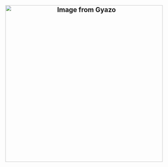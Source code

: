 ## <p align="center"><a href="https://gyazo.com/0eb36d91de7396d47115274fb816dc4e"><img src="https://i.gyazo.com/0eb36d91de7396d47115274fb816dc4e.png" alt="Image from Gyazo"  width="500" height="500"/></a>

<!--
**hua-binan/hua-binan** is a ✨ _special_ ✨ repository because its `README.md` (this file) appears on your GitHub profile.

Here are some ideas to get you started:

- 🔭 I’m currently working on ...
- 🌱 I’m currently learning ...
- 👯 I’m looking to collaborate on ...
- 🤔 I’m looking for help with ...
- 💬 Ask me about ...
- 📫 How to reach me: ...
- 😄 Pronouns: ...
- ⚡ Fun fact: ...
-->
